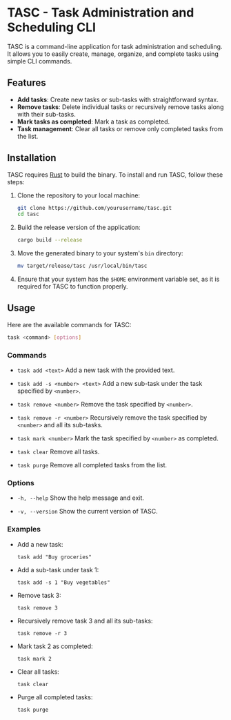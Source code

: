 # TASC - Task Administration and Scheduling CLI

TASC is a command-line application for task administration and scheduling. It allows you to easily create, manage, organize, and complete tasks using simple CLI commands.

## Features

- **Add tasks**: Create new tasks or sub-tasks with straightforward syntax.
- **Remove tasks**: Delete individual tasks or recursively remove tasks along with their sub-tasks.
- **Mark tasks as completed**: Mark a task as completed.
- **Task management**: Clear all tasks or remove only completed tasks from the list.

## Installation

TASC requires [Rust](https://www.rust-lang.org/) to build the binary. To install and run TASC, follow these steps:

1. Clone the repository to your local machine:
    ```bash
    git clone https://github.com/yourusername/tasc.git
    cd tasc
    ```

2. Build the release version of the application:
    ```bash
    cargo build --release
    ```

3. Move the generated binary to your system's `bin` directory:
    ```bash
    mv target/release/tasc /usr/local/bin/tasc
    ```

4. Ensure that your system has the `$HOME` environment variable set, as it is required for TASC to function properly.

## Usage

Here are the available commands for TASC:

```bash
task <command> [options]
```

### Commands

- `task add <text>`
  Add a new task with the provided text.

- `task add -s <number> <text>`
  Add a new sub-task under the task specified by `<number>`.

- `task remove <number>`
  Remove the task specified by `<number>`.

- `task remove -r <number>`
  Recursively remove the task specified by `<number>` and all its sub-tasks.

- `task mark <number>`
  Mark the task specified by `<number>` as completed.

- `task clear`
  Remove all tasks.

- `task purge`
  Remove all completed tasks from the list.

### Options

- `-h, --help`
  Show the help message and exit.

- `-v, --version`
  Show the current version of TASC.

### Examples

- Add a new task:
    ```
    task add "Buy groceries"
    ```

- Add a sub-task under task 1:
    ```
    task add -s 1 "Buy vegetables"
    ```

- Remove task 3:
    ```
    task remove 3
    ```

- Recursively remove task 3 and all its sub-tasks:
    ```
    task remove -r 3
    ```

- Mark task 2 as completed:
    ```
    task mark 2
    ```

- Clear all tasks:
    ```
    task clear
    ```

- Purge all completed tasks:
    ```
    task purge
    ```

